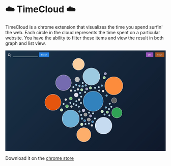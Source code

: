# ☁️ TimeCloud ☁️

TimeCloud is a chrome extension that visualizes the time you spend surfin' the web. Each circle in the cloud represents the time spent on a particular website. You have the ability to filter these items and view the result in both graph and list view.

<img align="center" src="screenshot.jpg">

Download it on the [chrome store](https://chrome.google.com/webstore/detail/populate/gnckamlehhmecnafkcneapmpnnjggppe)
